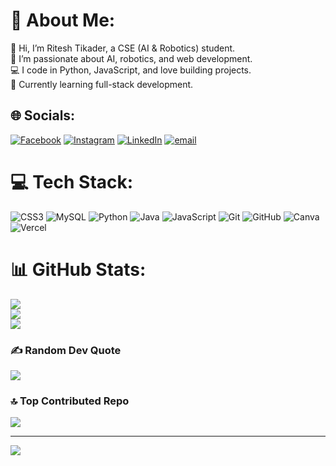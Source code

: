# 💫 About Me:
👋 Hi, I’m Ritesh Tikader, a CSE (AI & Robotics) student.<br>🤖 I’m passionate about AI, robotics, and web development.<br>💻 I code in Python, JavaScript, and love building projects.<br>🌱 Currently learning full-stack development.


## 🌐 Socials:
[![Facebook](https://img.shields.io/badge/Facebook-%231877F2.svg?logo=Facebook&logoColor=white)](https://www.facebook.com/ritesh.4525) [![Instagram](https://img.shields.io/badge/Instagram-%23E4405F.svg?logo=Instagram&logoColor=white)](https://instagram.com/ritesh.4525) [![LinkedIn](https://img.shields.io/badge/LinkedIn-%230077B5.svg?logo=linkedin&logoColor=white)](https://www.linkedin.com/in/ritesh-tikader-b1a622287/) [![email](https://img.shields.io/badge/Email-D14836?logo=gmail&logoColor=white)](mailto:riteshtikader@gmail.com) 

# 💻 Tech Stack:
![CSS3](https://img.shields.io/badge/css3-%231572B6.svg?style=for-the-badge&logo=css3&logoColor=white) ![MySQL](https://img.shields.io/badge/mysql-4479A1.svg?style=for-the-badge&logo=mysql&logoColor=white) ![Python](https://img.shields.io/badge/python-3670A0?style=for-the-badge&logo=python&logoColor=ffdd54) ![Java](https://img.shields.io/badge/java-%23ED8B00.svg?style=for-the-badge&logo=openjdk&logoColor=white) ![JavaScript](https://img.shields.io/badge/javascript-%23323330.svg?style=for-the-badge&logo=javascript&logoColor=%23F7DF1E) ![Git](https://img.shields.io/badge/git-%23F05033.svg?style=for-the-badge&logo=git&logoColor=white) ![GitHub](https://img.shields.io/badge/github-%23121011.svg?style=for-the-badge&logo=github&logoColor=white) ![Canva](https://img.shields.io/badge/Canva-%2300C4CC.svg?style=for-the-badge&logo=Canva&logoColor=white) ![Vercel](https://img.shields.io/badge/vercel-%23000000.svg?style=for-the-badge&logo=vercel&logoColor=white)
# 📊 GitHub Stats:
![](https://github-readme-stats.vercel.app/api?username=Ritesh-45&theme=dark&hide_border=false&include_all_commits=false&count_private=true)<br/>
![](https://nirzak-streak-stats.vercel.app/?user=Ritesh-45&theme=dark&hide_border=false)<br/>
![](https://github-readme-stats.vercel.app/api/top-langs/?username=Ritesh-45&theme=dark&hide_border=false&include_all_commits=false&count_private=true&layout=compact)

### ✍️ Random Dev Quote
![](https://quotes-github-readme.vercel.app/api?type=horizontal&theme=tokyonight)

### 🔝 Top Contributed Repo
![](https://github-contributor-stats.vercel.app/api?username=Ritesh-45&limit=5&theme=dark&combine_all_yearly_contributions=true)

---
[![](https://visitcount.itsvg.in/api?id=Ritesh-45&icon=0&color=0)](https://visitcount.itsvg.in)

<!-- Proudly created with GPRM ( https://gprm.itsvg.in ) -->
